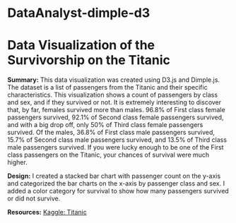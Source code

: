 # DataAnalyst-dimple-d3
<h1>Data Visualization of the Survivorship on the Titanic</h1>

<strong>Summary:</strong> This data visualization was created using D3.js and Dimple.js. The dataset is a list of passengers from the Titanic and their specific
characteristics. This visualization shows a count of passengers by class and sex, and if they survived or not. It is extremely interesting to discover that, by far, females survived more than males. 96.8% of First class female passengers survived, 92.1% of Second class female passengers survived, and with a big drop off, only 50% of Third class female passengers survived. Of the males, 36.8% of First class male passengers survived, 15.7% of Second class male passengers survived, and 13.5% of Third class male passengers survived. If you were lucky enough to be one of the First class passengers on the Titanic, your chances of survival were much higher. 

<strong>Design:</strong> I created a stacked bar chart with passenger count on the y-axis and categorized the bar charts on the x-axis by passenger class and sex. I added a color category for survival to show how many passengers survived or did not survive. 


<strong>Resources:</strong> <a href="https://www.kaggle.com/c/titanic">Kaggle: Titanic</a>
